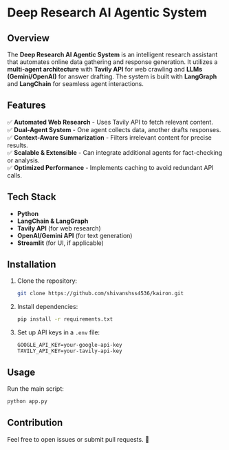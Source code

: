 # Deep Research AI Agentic System

## Overview
The **Deep Research AI Agentic System** is an intelligent research assistant that automates online data gathering and response generation. It utilizes a **multi-agent architecture** with **Tavily API** for web crawling and **LLMs (Gemini/OpenAI)** for answer drafting. The system is built with **LangGraph** and **LangChain** for seamless agent interactions.

## Features
✅ **Automated Web Research** - Uses Tavily API to fetch relevant content.  
✅ **Dual-Agent System** - One agent collects data, another drafts responses.  
✅ **Context-Aware Summarization** - Filters irrelevant content for precise results.  
✅ **Scalable & Extensible** - Can integrate additional agents for fact-checking or analysis.  
✅ **Optimized Performance** - Implements caching to avoid redundant API calls.  

## Tech Stack
- **Python**
- **LangChain & LangGraph**
- **Tavily API** (for web research)
- **OpenAI/Gemini API** (for text generation)
- **Streamlit** (for UI, if applicable)

## Installation
1. Clone the repository:
   ```bash
   git clone https://github.com/shivanshss4536/kairon.git
   
   ```
2. Install dependencies:
   ```bash
   pip install -r requirements.txt
   ```
3. Set up API keys in a `.env` file:
   ```plaintext
   GOOGLE_API_KEY=your-google-api-key
   TAVILY_API_KEY=your-tavily-api-key
   ```

## Usage
Run the main script:
```bash
python app.py
```

## Contribution
Feel free to open issues or submit pull requests. 🚀